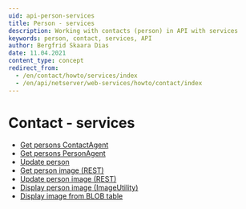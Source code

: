 ```yaml
---
uid: api-person-services
title: Person - services
description: Working with contacts (person) in API with services
keywords: person, contact, services, API
author: Bergfrid Skaara Dias
date: 11.04.2021
content_type: concept
redirect_from:
  - /en/contact/howto/services/index
  - /en/api/netserver/web-services/howto/contact/index
---
```


# Contact - services

* [Get persons ContactAgent][1]
* [Get persons PersonAgent][2]
* [Update person][3]
* [Get person image (REST)][4]
* [Update person image (REST)][5]
* [Display person image (ImageUtility)][6]
* [Display image from BLOB table][7]

<!-- Referenced links -->
[1]: get-persons-contactagent.md
[2]: get-persons-personagent.md
[3]: update-person-services.md
[4]: get-person-image-rest.md
[5]: update-person-image-rest.md
[6]: display-person-image-ws.md
[7]: display-image-from-blob-table-services.md
